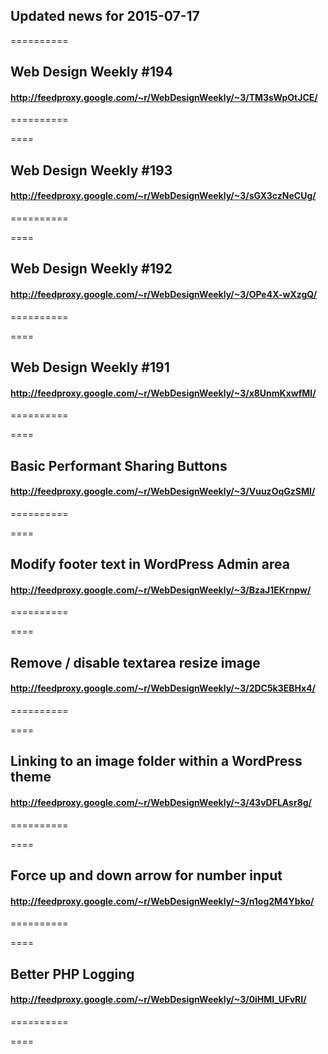 ## Updated news for 2015-07-17 

==========
## Web Design Weekly #194
#### http://feedproxy.google.com/~r/WebDesignWeekly/~3/TM3sWpOtJCE/

==========

====
## Web Design Weekly #193
#### http://feedproxy.google.com/~r/WebDesignWeekly/~3/sGX3czNeCUg/

==========

====
## Web Design Weekly #192
#### http://feedproxy.google.com/~r/WebDesignWeekly/~3/OPe4X-wXzgQ/

==========

====
## Web Design Weekly #191
#### http://feedproxy.google.com/~r/WebDesignWeekly/~3/x8UnmKxwfMI/

==========

====
## Basic Performant Sharing Buttons
#### http://feedproxy.google.com/~r/WebDesignWeekly/~3/VuuzOqGzSMI/

==========

====
## Modify footer text in WordPress Admin area
#### http://feedproxy.google.com/~r/WebDesignWeekly/~3/BzaJ1EKrnpw/

==========

====
## Remove / disable textarea resize image
#### http://feedproxy.google.com/~r/WebDesignWeekly/~3/2DC5k3EBHx4/

==========

====
## Linking to an image folder within a WordPress theme
#### http://feedproxy.google.com/~r/WebDesignWeekly/~3/43vDFLAsr8g/

==========

====
## Force up and down arrow for number input
#### http://feedproxy.google.com/~r/WebDesignWeekly/~3/n1og2M4Ybko/

==========

====
## Better PHP Logging
#### http://feedproxy.google.com/~r/WebDesignWeekly/~3/0iHMI_UFvRI/

==========

====
